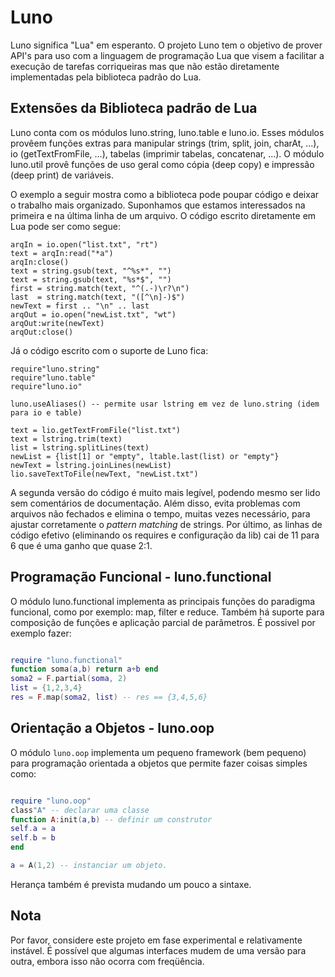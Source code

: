 # Luno #
Luno significa "Lua" em esperanto. O projeto Luno tem o objetivo de prover API's para uso com a linguagem de programação Lua que visem a facilitar a execução de tarefas corriqueiras mas que não estão diretamente implementadas pela biblioteca padrão do Lua.

## Extensões da Biblioteca padrão de Lua ##
Luno conta com os módulos luno.string, luno.table e luno.io. Esses módulos provêem funções extras para manipular strings (trim, split, join, charAt, ...), io (getTextFromFile, ...), tabelas (imprimir tabelas, concatenar, ...).
O módulo luno.util provê funções de uso geral como cópia (deep copy)  e impressão (deep print) de variáveis.

O exemplo a seguir mostra como a biblioteca pode poupar código e deixar o trabalho mais organizado. Suponhamos que estamos interessados na primeira e na última linha de um arquivo. O código escrito diretamente em Lua pode ser como segue:
```
arqIn = io.open("list.txt", "rt")
text = arqIn:read("*a")
arqIn:close()
text = string.gsub(text, "^%s*", "")
text = string.gsub(text, "%s*$", "")
first = string.match(text, "^(.-)\r?\n")
last  = string.match(text, "([^\n]-)$")
newText = first .. "\n" .. last
arqOut = io.open("newList.txt", "wt")
arqOut:write(newText)
arqOut:close()
```

Já o código escrito com o suporte de Luno fica:
```
require"luno.string"
require"luno.table"
require"luno.io"

luno.useAliases() -- permite usar lstring em vez de luno.string (idem para io e table)

text = lio.getTextFromFile("list.txt")
text = lstring.trim(text)
list = lstring.splitLines(text)
newList = {list[1] or "empty", ltable.last(list) or "empty"}
newText = lstring.joinLines(newList)
lio.saveTextToFile(newText, "newList.txt")
```

A segunda versão do código é muito mais legível, podendo mesmo ser lido sem comentários de documentação. Além disso, evita problemas com arquivos não fechados e elimina o tempo, muitas vezes necessário, para ajustar corretamente o _pattern matching_ de strings. Por último, as linhas de código efetivo (eliminando os requires e configuração da lib) cai de 11 para 6 que é uma ganho que quase 2:1.

## Programação Funcional - luno.functional ##
O módulo luno.functional implementa as principais funções do paradigma funcional, como por exemplo: map, filter e reduce. Também há suporte para composição de funções e aplicação parcial de parâmetros. É possivel por exemplo fazer:

```lua

require "luno.functional"
function soma(a,b) return a+b end
soma2 = F.partial(soma, 2)
list = {1,2,3,4}
res = F.map(soma2, list) -- res == {3,4,5,6}
```

## Orientação a Objetos - luno.oop ##
O módulo `luno.oop` implementa um pequeno framework (bem pequeno) para programação orientada a objetos que permite fazer coisas simples como:
```lua

require "luno.oop"
class"A" -- declarar uma classe
function A:init(a,b) -- definir um construtor
self.a = a
self.b = b
end

a = A(1,2) -- instanciar um objeto.
```
Herança também é prevista mudando um pouco a sintaxe.

## Nota ##
Por favor, considere este projeto em fase experimental e relativamente instável. É possível que algumas interfaces mudem de uma versão para outra, embora isso não ocorra com freqüência.